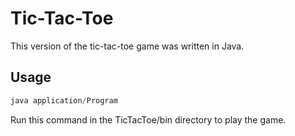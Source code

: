 # Tic-Tac-Toe

This version of the tic-tac-toe game was written in Java.


## Usage

```Java
java application/Program
```
Run this command in the TicTacToe/bin directory to play the game.
